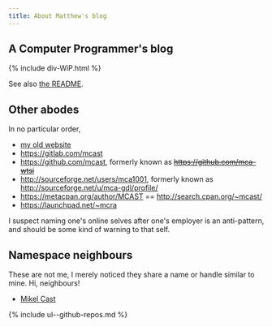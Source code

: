 ```yaml
---
title: About Matthew's blog
---
```

## A Computer Programmer's blog

{% include div-WiP.html %}

See also [the README](/README.html).

## Other abodes

In no particular order,

* [my old website](http://www.t8o.org/~mca1001)
* <https://gitlab.com/mcast>
* <https://github.com/mcast>, formerly known as ~~<https://github.com/mca-wtsi>~~
* <http://sourceforge.net/users/mca1001>, formerly known as <http://sourceforge.net/u/mca-gdl/profile/>
* <https://metacpan.org/author/MCAST> == <http://search.cpan.org/~mcast/>
* <https://launchpad.net/~mcra>

I suspect naming one's online selves after one's employer is an anti-pattern, and should be some kind of warning to that self.

## Namespace neighbours

These are not me, I merely noticed they share a name or handle similar to mine.  Hi, neighbours!

* [Mikel Cast](https://launchpad.net/~mcast)

{% include ul--github-repos.md %}

